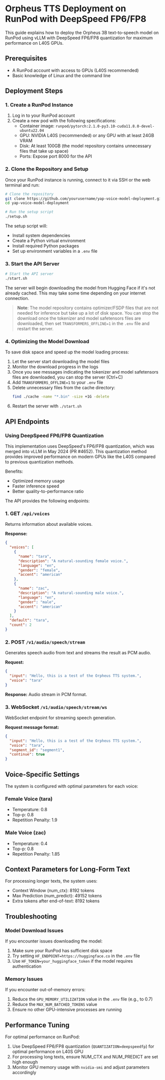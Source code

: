 # Orpheus TTS Deployment on RunPod with DeepSpeed FP6/FP8

This guide explains how to deploy the Orpheus 3B text-to-speech model on RunPod using vLLM with DeepSpeed FP6/FP8 quantization for maximum performance on L40S GPUs.

## Prerequisites

- A RunPod account with access to GPUs (L40S recommended)
- Basic knowledge of Linux and the command line

## Deployment Steps

### 1. Create a RunPod Instance

1. Log in to your RunPod account
2. Create a new pod with the following specifications:
   - Container image: `runpod/pytorch:2.1.0-py3.10-cuda11.8.0-devel-ubuntu22.04`
   - GPU: NVIDIA L40S (recommended) or any GPU with at least 24GB VRAM
   - Disk: At least 100GB (the model repository contains unnecessary files that take up space)
   - Ports: Expose port 8000 for the API

### 2. Clone the Repository and Setup

Once your RunPod instance is running, connect to it via SSH or the web terminal and run:

```bash
# Clone the repository
git clone https://github.com/yourusername/yap-voice-model-deployment.git
cd yap-voice-model-deployment

# Run the setup script
./setup.sh
```

The setup script will:
- Install system dependencies
- Create a Python virtual environment
- Install required Python packages
- Set up environment variables in a `.env` file

### 3. Start the API Server

```bash
# Start the API server
./start.sh
```

The server will begin downloading the model from Hugging Face if it's not already cached. This may take some time depending on your internet connection.

> **Note**: The model repository contains optimizer/FSDP files that are not needed for inference but take up a lot of disk space. You can stop the download once the tokenizer and model safetensors files are downloaded, then set `TRANSFORMERS_OFFLINE=1` in the `.env` file and restart the server.

### 4. Optimizing the Model Download

To save disk space and speed up the model loading process:

1. Let the server start downloading the model files
2. Monitor the download progress in the logs
3. Once you see messages indicating the tokenizer and model safetensors files are downloaded, you can stop the server (Ctrl+C)
4. Add `TRANSFORMERS_OFFLINE=1` to your `.env` file
5. Delete unnecessary files from the cache directory:
   ```bash
   find ./cache -name "*.bin" -size +1G -delete
   ```
6. Restart the server with `./start.sh`

## API Endpoints

### Using DeepSpeed FP6/FP8 Quantization

This implementation uses DeepSpeed's FP6/FP8 quantization, which was merged into vLLM in May 2024 (PR #4652). This quantization method provides improved performance on modern GPUs like the L40S compared to previous quantization methods.

Benefits:
- Optimized memory usage
- Faster inference speed
- Better quality-to-performance ratio

The API provides the following endpoints:

### 1. GET `/api/voices`

Returns information about available voices.

**Response:**
```json
{
  "voices": [
    {
      "name": "tara",
      "description": "A natural-sounding female voice.",
      "language": "en",
      "gender": "female",
      "accent": "american"
    },
    {
      "name": "zac",
      "description": "A natural-sounding male voice.",
      "language": "en",
      "gender": "male",
      "accent": "american"
    }
  ],
  "default": "tara",
  "count": 2
}
```

### 2. POST `/v1/audio/speech/stream`

Generates speech audio from text and streams the result as PCM audio.

**Request:**
```json
{
  "input": "Hello, this is a test of the Orpheus TTS system.",
  "voice": "tara"
}
```

**Response:** Audio stream in PCM format.

### 3. WebSocket `/v1/audio/speech/stream/ws`

WebSocket endpoint for streaming speech generation.

**Request message format:**
```json
{
  "input": "Hello, this is a test of the Orpheus TTS system.",
  "voice": "tara",
  "segment_id": "segment1",
  "continue": true
}
```

## Voice-Specific Settings

The system is configured with optimal parameters for each voice:

### Female Voice (tara)
- Temperature: 0.8
- Top-p: 0.8
- Repetition Penalty: 1.9

### Male Voice (zac)
- Temperature: 0.4  
- Top-p: 0.8
- Repetition Penalty: 1.85

## Context Parameters for Long-Form Text

For processing longer texts, the system uses:
- Context Window (num_ctx): 8192 tokens
- Max Prediction (num_predict): 49152 tokens
- Extra tokens after end-of-text: 8192 tokens

## Troubleshooting

### Model Download Issues

If you encounter issues downloading the model:

1. Make sure your RunPod has sufficient disk space
2. Try setting `HF_ENDPOINT=https://huggingface.co` in the `.env` file
3. Use `HF_TOKEN=your_huggingface_token` if the model requires authentication

### Memory Issues

If you encounter out-of-memory errors:

1. Reduce the `GPU_MEMORY_UTILIZATION` value in the `.env` file (e.g., to 0.7)
2. Reduce the `MAX_NUM_BATCHED_TOKENS` value
3. Ensure no other GPU-intensive processes are running

## Performance Tuning

For optimal performance on RunPod:

1. Use DeepSpeed FP6/FP8 quantization (`QUANTIZATION=deepspeedfp`) for optimal performance on L40S GPU
2. For processing long texts, ensure NUM_CTX and NUM_PREDICT are set high enough
3. Monitor GPU memory usage with `nvidia-smi` and adjust parameters accordingly